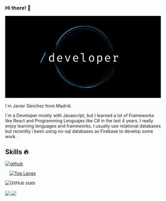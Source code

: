 ### Hi there! 👋
![Developer](https://github.com/Jascuas/Jascuas/blob/main/Developer.jpg)

I´m Javier Sánchez from Madrid.

I´m a Developer mostly with Javascript, but I learned a lot of Frameworks like React and Programming Lenguajes like C# in the last 4 years. I really enjoy learning lenguages and frameworks.
I usually use relational databases but recentlly i been using no-sql databases as Firebase to develop some work.

## Skills 🔥
 [<img src='https://cdn.jsdelivr.net/npm/simple-icons@3.0.1/icons/github.svg' alt='github' height='40'>](https://github.com/Jascuas) 
 

 [![Top Langs](https://github-readme-stats.vercel.app/api/top-langs/?username=Jascuas&langs_count=6)](https://github.com/anuraghazra/github-readme-stats)

![GitHub stats](https://github-readme-stats.vercel.app/api?username=Jascuas&show_icons=true)  

<a href="https://github.com/Jascuas/Tokenization">
  <img align="center" src="https://github-readme-stats.vercel.app/api/pin/?username=Jascuas&repo=Tokenization" />
</a>
<a href="https://github.com/Jascuas/ReactNativeGuide">
  <img align="center" src="https://github-readme-stats.vercel.app/api/pin/?username=Jascuas&repo=ReactNativeGuide" />
</a>



